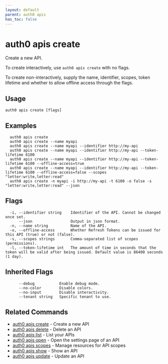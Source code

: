 ```yaml
---
layout: default
parent: auth0 apis
has_toc: false
---
```

# auth0 apis create

Create a new API.

To create interactively, use `auth0 apis create` with no flags.

To create non-interactively, supply the name, identifier, scopes, token lifetime and whether to allow offline access through the flags.

## Usage
```
auth0 apis create [flags]
```

## Examples

```
  auth0 apis create 
  auth0 apis create --name myapi
  auth0 apis create --name myapi --identifier http://my-api
  auth0 apis create --name myapi --identifier http://my-api --token-lifetime 6100
  auth0 apis create --name myapi --identifier http://my-api --token-lifetime 6100 --offline-access=true
  auth0 apis create --name myapi --identifier http://my-api --token-lifetime 6100 --offline-access=false --scopes "letter:write,letter:read"
  auth0 apis create -n myapi -i http://my-api -t 6100 -o false -s "letter:write,letter:read" --json
```


## Flags

```
  -i, --identifier string    Identifier of the API. Cannot be changed once set.
      --json                 Output in json format.
  -n, --name string          Name of the API.
  -o, --offline-access       Whether Refresh Tokens can be issued for this API (true) or not (false).
  -s, --scopes strings       Comma-separated list of scopes (permissions).
  -l, --token-lifetime int   The amount of time in seconds that the token will be valid after being issued. Default value is 86400 seconds (1 day).
```


## Inherited Flags

```
      --debug           Enable debug mode.
      --no-color        Disable colors.
      --no-input        Disable interactivity.
      --tenant string   Specific tenant to use.
```


## Related Commands

- [auth0 apis create](auth0_apis_create.md) - Create a new API
- [auth0 apis delete](auth0_apis_delete.md) - Delete an API
- [auth0 apis list](auth0_apis_list.md) - List your APIs
- [auth0 apis open](auth0_apis_open.md) - Open the settings page of an API
- [auth0 apis scopes](auth0_apis_scopes.md) - Manage resources for API scopes
- [auth0 apis show](auth0_apis_show.md) - Show an API
- [auth0 apis update](auth0_apis_update.md) - Update an API


